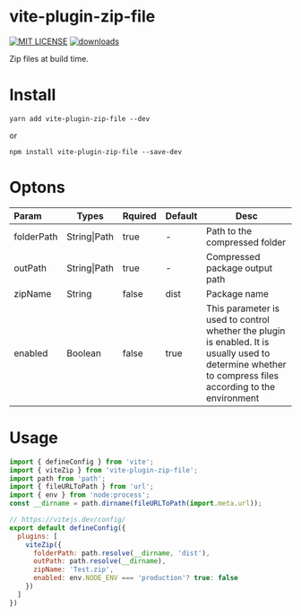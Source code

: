 # vite-plugin-zip-file
[![MIT LICENSE](https://img.shields.io/badge/LICENSE-MIT-green)](./LICENSE)
[![downloads](https://img.shields.io/npm/dw/vite-plugin-zip-file)](https://www.npmjs.com/package/vite-plugin-zip-file)

Zip files at build time.

# Install

```
yarn add vite-plugin-zip-file --dev
```

or

```
npm install vite-plugin-zip-file --save-dev
```

# Optons


| Param      | Types        | Rquired | Default | Desc                                                         |
| :--------- | ------------ | ------- | ------- | ------------------------------------------------------------ |
| folderPath | String\|Path | true    | -       | Path to the compressed folder                                |
| outPath    | String\|Path | true    | -       | Compressed package output path                               |
| zipName    | String       | false   | dist    | Package name                                                 |
| enabled  | Boolean      | false   | true    | This parameter is used to control whether the plugin is enabled. It is usually used to determine whether to compress files according to the environment |




# Usage
```javascript
import { defineConfig } from 'vite';
import { viteZip } from 'vite-plugin-zip-file';
import path from 'path';
import { fileURLToPath } from 'url';
import { env } from 'node:process';
const __dirname = path.dirname(fileURLToPath(import.meta.url));

// https://vitejs.dev/config/
export default defineConfig({
  plugins: [
    viteZip({
      folderPath: path.resolve(__dirname, 'dist'),
      outPath: path.resolve(__dirname),
      zipName: 'Test.zip',
      enabled: env.NODE_ENV === 'production'? true: false
    })
  ]
})
```